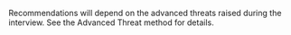 Recommendations will depend on the advanced threats raised during the interview. See the Advanced Threat method for details.
